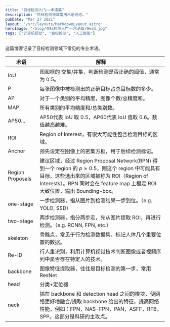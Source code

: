 ```yaml
---
title: "目标检测入门——术语篇"
description: "目标检测领域常用术语总结。"
pubDate: "Mar 27 2021"
layout: "/src/layouts/MarkdownLyaout.astro"
heroImage: "/blog/目标检测入门——术语篇/Head.jpg"
tags: ["计算机视觉", "目标检测", "人工智能"]
---
```


这篇博客记录了目标检测领域下常见的专业术语。

| 术语             | 解释                                                         |
| ---------------- | ------------------------------------------------------------ |
| IoU              | 图和框的 交集/并集，判断检测是否正确的阈值，通常为 0.5。     |
| P                | 每张图像中被检测出的正确目标占总目标数的多少。               |
| AP               | 对于一个类别的平均精度，图像个数/总精度和。                  |
| MAP              | 所有类别的平均精度和/总类别数。                              |
| AP50...          | AP50代表 IoU 取 0.5，AP60代表 IoU 值取 0.6。数值越高越难。   |
| ROI              | Region of Interest，有很大可能性包含检测目标的区域。         |
| Anchor           | 预先设定在图像上的密集方框，用于后续检测标记。               |
| Region Proposals | 建议区域，经过 Region Proposal Network(RPN) 得到一个 region 的 $p\geq 0.5$，则这个 region 中可能具有目标，这些选出来的区域被称为 ROI（Region of Interests）。RPN 同时会在 feature map 上框定 ROI 大致位置，输出 Bounding-box。 |
| one-stage        | 一步检测器，指从图片到检测结果一步到位。（e.g. YOLO, SSD）   |
| two-stage        | 两步检测器，指分两步走，先从图片提取 ROI，再进行检测。（e.g. RCNN, FPN, etc.） |
| skeleton         | 骨骼点，常见于行为检测数据集，标记人体几个重要位置的数据。   |
| Re-ID            | 行人重识别，利用计算机视觉技术判断图像或者视频序列中是否存在特定人的技术。 |
| backbone         | 图像特征提取器，往往是目标检测的第一步，常用 ResNet          |
| head             | 分类+定位器                                                  |
| neck             | 插在 backbone 和 detection head 之间的模块，使网络更好地融合/提取 backbone 给出的特征，提高网络性能，例如：FPN，NAS-FPN，PAN，ASFF，RFB，SPP。这部分是科研的主攻点。 |
